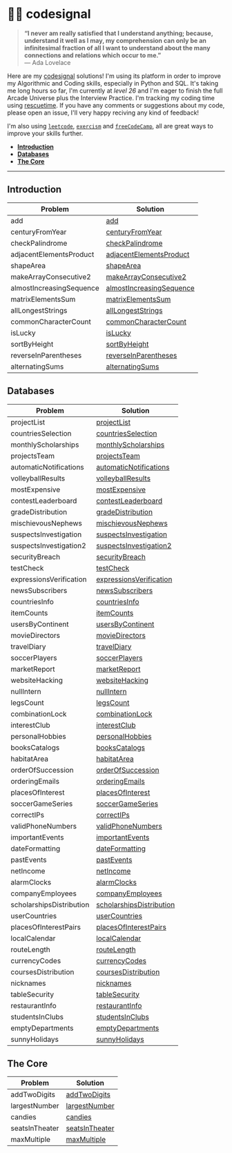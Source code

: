 # 👨‍💻 codesignal

> **“I never am really satisfied that I understand anything; because, understand it well as I may, my comprehension can only be an infinitesimal fraction of all I want to understand about the many connections and relations which occur to me.”** \
> — Ada Lovelace

Here are my [codesignal](https://app.codesignal.com/profile/ofou) solutions! I'm using its platform in order to improve my Algorithmic and Coding skills, especially in Python and SQL. It's taking me long hours so far, I'm currently at _level 26_ and I'm eager to finish the full Arcade Universe plus the Interview Practice. I'm tracking my coding time using [rescuetime](https://www.rescuetime.com/rp/ofou). If you have any comments or suggestions about my code, please open an issue, I'll very happy reciving any kind of feedback!

I'm also using [`leetcode`](https://github.com/ofou/leetcode), [`exercism`](https://github.com/ofou/exercism) and [`freeCodeCamp`](https://www.freecodecamp.org/ofou), all are great ways to improve your skills further.

<!-- @import "[TOC]" {cmd="toc" depthFrom=2 depthTo=6 orderedList=false} -->

<!-- code_chunk_output -->

- [**Introduction**](#introduction)
- [**Databases**](#databases)
- [**The Core**](#the-core)

<!-- /code_chunk_output -->

---

## **Introduction**

| Problem                  | Solution                   |
| ------------------------ | -------------------------- |
| add                      | [add]                      |
| centuryFromYear          | [centuryFromYear]          |
| checkPalindrome          | [checkPalindrome]          |
| adjacentElementsProduct  | [adjacentElementsProduct]  |
| shapeArea                | [shapeArea]                |
| makeArrayConsecutive2    | [makeArrayConsecutive2]    |
| almostIncreasingSequence | [almostIncreasingSequence] |
| matrixElementsSum        | [matrixElementsSum]        |
| allLongestStrings        | [allLongestStrings]        |
| commonCharacterCount     | [commonCharacterCount]     |
| isLucky                  | [isLucky]                  |
| sortByHeight             | [sortByHeight]             |
| reverseInParentheses     | [reverseInParentheses]     |
| alternatingSums          | [alternatingSums]          |

[add]: /arcade/intro/level-1/add.py
[centuryfromyear]: /arcade/intro/level-1/centuryFromYear.py
[checkpalindrome]: /arcade/intro/level-1/checkPalindrome.py
[adjacentelementsproduct]: /arcade/intro/level-2/adjacentElementsProduct.py
[shapearea]: /arcade/intro/level-2/shapeArea.py
[makearrayconsecutive2]: /arcade/intro/level-2/makeArrayConsecutive2.py
[almostincreasingsequence]: /arcade/intro/level-2/almostIncreasingSequence.py
[matrixelementssum]: /arcade/intro/level-2/matrixElementsSum.py
[alllongeststrings]: /arcade/intro/level-3/allLongestStrings.py
[commoncharactercount]: /arcade/intro/level-3/commonCharacterCount.py
[islucky]: /arcade/intro/level-3/isLucky.py
[sortbyheight]: /arcade/intro/level-3/sortByHeight.py
[reverseinparentheses]: /arcade/intro/level-3/reverseInParentheses.py
[alternatingsums]: /arcade/intro/level-4/alternatingSums.py

## **Databases**

| Problem                  | Solution                   |
| ------------------------ | -------------------------- |
| projectList              | [projectList]              |
| countriesSelection       | [countriesSelection]       |
| monthlyScholarships      | [monthlyScholarships]      |
| projectsTeam             | [projectsTeam]             |
| automaticNotifications   | [automaticNotifications]   |
| volleyballResults        | [volleyballResults]        |
| mostExpensive            | [mostExpensive]            |
| contestLeaderboard       | [contestLeaderboard]       |
| gradeDistribution        | [gradeDistribution]        |
| mischievousNephews       | [mischievousNephews]       |
| suspectsInvestigation    | [suspectsInvestigation]    |
| suspectsInvestigation2   | [suspectsInvestigation2]   |
| securityBreach           | [securityBreach]           |
| testCheck                | [testCheck]                |
| expressionsVerification  | [expressionsVerification]  |
| newsSubscribers          | [newsSubscribers]          |
| countriesInfo            | [countriesInfo]            |
| itemCounts               | [itemCounts]               |
| usersByContinent         | [usersByContinent]         |
| movieDirectors           | [movieDirectors]           |
| travelDiary              | [travelDiary]              |
| soccerPlayers            | [soccerPlayers]            |
| marketReport             | [marketReport]             |
| websiteHacking           | [websiteHacking]           |
| nullIntern               | [nullIntern]               |
| legsCount                | [legsCount]                |
| combinationLock          | [combinationLock]          |
| interestClub             | [interestClub]             |
| personalHobbies          | [personalHobbies]          |
| booksCatalogs            | [booksCatalogs]            |
| habitatArea              | [habitatArea]              |
| orderOfSuccession        | [orderOfSuccession]        |
| orderingEmails           | [orderingEmails]           |
| placesOfInterest         | [placesOfInterest]         |
| soccerGameSeries         | [soccerGameSeries]         |
| correctIPs               | [correctIPs]               |
| validPhoneNumbers        | [validPhoneNumbers]        |
| importantEvents          | [importantEvents]          |
| dateFormatting           | [dateFormatting]           |
| pastEvents               | [pastEvents]               |
| netIncome                | [netIncome]                |
| alarmClocks              | [alarmClocks]              |
| companyEmployees         | [companyEmployees]         |
| scholarshipsDistribution | [scholarshipsDistribution] |
| userCountries            | [userCountries]            |
| placesOfInterestPairs    | [placesOfInterestPairs]    |
| localCalendar            | [localCalendar]            |
| routeLength              | [routeLength]              |
| currencyCodes            | [currencyCodes]            |
| coursesDistribution      | [coursesDistribution]      |
| nicknames                | [nicknames]                |
| tableSecurity            | [tableSecurity]            |
| restaurantInfo           | [restaurantInfo]           |
| studentsInClubs          | [studentsInClubs]          |
| emptyDepartments         | [emptyDepartments]         |
| sunnyHolidays            | [sunnyHolidays]            |

[sunnyholidays]: /arcade/db/selecting-what-to-select/sunnyHolidays.sql
[emptydepartments]: /arcade/db/selecting-what-to-select/emptyDepartments.sql
[studentsinclubs]: /arcade/db/selecting-what-to-select/studentsInClubs.sql
[restaurantinfo]: /arcade/db/table-metamorphoses/restaurantInfo.sql
[tablesecurity]: /arcade/db/table-metamorphoses/tableSecurity.sql
[projectlist]: /arcade/db/welcome-to-the-table/projectList.sql
[countriesselection]: /arcade/db/welcome-to-the-table/countriesSelection.sql
[monthlyscholarships]: /arcade/db/welcome-to-the-table/monthlyScholarships.sql
[projectsteam]: /arcade/db/welcome-to-the-table/projectsTeam.sql
[automaticnotifications]: /arcade/db/welcome-to-the-table/automaticNotifications.sql
[volleyballresults]: /arcade/db/always-leave-table-in-order/volleyballResults.sql
[mostexpensive]: /arcade/db/always-leave-table-in-order/mostExpensive.sql
[contestleaderboard]: /arcade/db/always-leave-table-in-order/contestLeaderboard.sql
[gradedistribution]: /arcade/db/always-leave-table-in-order/gradeDistribution.sql
[mischievousnephews]: /arcade/db/always-leave-table-in-order/mischievousNephews.sql
[suspectsinvestigation]: /arcade/db/would-you-like-the-second-meal/suspectsInvestigation.sql
[suspectsinvestigation2]: /arcade/db/would-you-like-the-second-meal/suspectsInvestigation2.sql
[securitybreach]: /arcade/db/would-you-like-the-second-meal/securityBreach.sql
[testcheck]: /arcade/db/would-you-like-the-second-meal/testCheck.sql
[expressionsverification]: /arcade/db/would-you-like-the-second-meal/expressionsVerification.sql
[newssubscribers]: /arcade/db/would-you-like-the-second-meal/newsSubscribers.sql
[countriesinfo]: /arcade/db/group-dishes-by-type/countriesInfo.sql
[itemcounts]: /arcade/db/group-dishes-by-type/itemCounts.sql
[usersbycontinent]: /arcade/db/group-dishes-by-type/usersByContinent.sql
[moviedirectors]: /arcade/db/group-dishes-by-type/movieDirectors.sql
[traveldiary]: /arcade/db/group-dishes-by-type/travelDiary.sql
[soccerplayers]: /arcade/db/group-dishes-by-type/soccerPlayers.sql
[marketreport]: /arcade/db/group-dishes-by-type/marketReport.sql
[websitehacking]: /arcade/db/time-for-tricks/websiteHacking.sql
[nullintern]: /arcade/db/time-for-tricks/nullIntern.sql
[legscount]: /arcade/db/time-for-tricks/legsCount.sql
[combinationlock]: /arcade/db/time-for-tricks/combinationLock.sql
[interestclub]: /arcade/db/specialties/interestClub.sql
[personalhobbies]: /arcade/db/specialties/personalHobbies.sql
[bookscatalogs]: /arcade/db/specialties/booksCatalogs.sql
[habitatarea]: /arcade/db/specialties/habitatArea.sql
[orderofsuccession]: /arcade/db/when-was-it-the-case/orderOfSuccession.sql
[orderingemails]: /arcade/db/when-was-it-the-case/orderingEmails.sql
[placesofinterest]: /arcade/db/when-was-it-the-case/placesOfInterest.sql
[soccergameseries]: /arcade/db/when-was-it-the-case/soccerGameSeries.sql
[correctips]: /arcade/db/regular-paradise/correctIPs.sql
[validphonenumbers]: /arcade/db/regular-paradise/validPhoneNumbers.sql
[importantevents]: /arcade/db/time-river-revisited/importantEvents.sql
[dateformatting]: /arcade/db/time-river-revisited/dateFormatting.sql
[pastevents]: /arcade/db/time-river-revisited/pastEvents.sql
[netincome]: /arcade/db/time-river-revisited/netIncome.sql
[alarmclocks]: /arcade/db/time-river-revisited/alarmClocks.sql
[companyemployees]: /arcade/db/join-us-at-the-table/companyEmployees.sql
[scholarshipsdistribution]: /arcade/db/join-us-at-the-table/scholarshipsDistribution.sql
[usercountries]: /arcade/db/join-us-at-the-table/userCountries.sql
[placesofinterestpairs]: /arcade/db/join-us-at-the-table/placesOfInterestPairs.sql
[localcalendar]: /arcade/db/join-us-at-the-table/localCalendar.sql
[routelength]: /arcade/db/join-us-at-the-table/routeLength.sql
[currencycodes]: /arcade/db/table-metamorphoses/currencyCodes.sql
[coursesdistribution]: /arcade/db/table-metamorphoses/coursesDistribution.sql
[nicknames]: /arcade/db/table-metamorphoses/nicknames.sql

## **The Core**

| Problem        | Solution         |
| -------------- | ---------------- |
| addTwoDigits   | [addTwoDigits]   |
| largestNumber  | [largestNumber]  |
| candies        | [candies]        |
| seatsInTheater | [seatsInTheater] |
| maxMultiple    | [maxMultiple]    |

[addtwodigits]: arcade/python-arcade/intro-gates/addTwoDigits.py
[largestnumber]: arcade/python-arcade/intro-gates/largestNumber.py
[candies]: arcade/python-arcade/intro-gates/candies.py
[seatsintheater]: arcade/python-arcade/intro-gates/seatsInTheater.py
[maxmultiple]: arcade/python-arcade/intro-gates/maxMultiple.py
